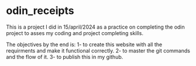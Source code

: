 # odin_receipts

This is a project I did in 15/april/2024 as a practice on completing the odin project to asses my coding and project completing skills. 

The objectives by the end is:
1- to create this website with all the requirments and make it functional correctly.
2- to master the git commands and the flow of it.
3- to publish this in my github. 